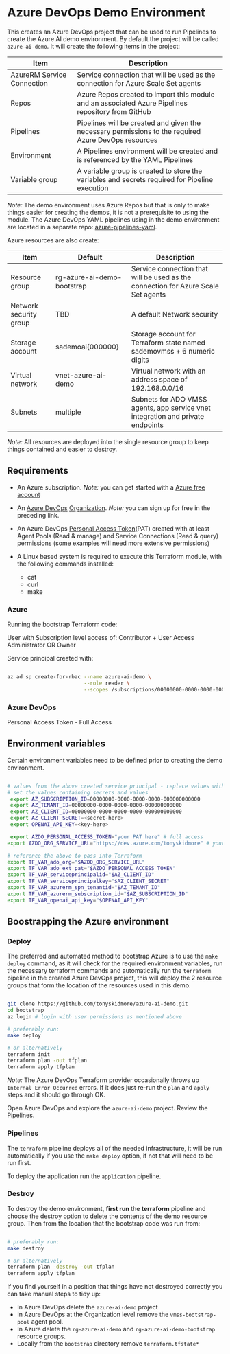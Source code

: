 # Azure DevOps Demo Environment

This creates an Azure DevOps project that can be used to run Pipelines to create the Azure AI demo environment.
By default the project will be called `azure-ai-demo`.  It will create the following items in the project:

| Item                       | Description                                                                                          |
|----------------------------|------------------------------------------------------------------------------------------------------|
| AzureRM Service Connection | Service connection that will be used as the connection for Azure Scale Set agents                    |
| Repos                      | Azure Repos created to import this module and an associated Azure Pipelines repository from GitHub   |
| Pipelines                  | Pipelines will be created and given the necessary permissions to the required Azure DevOps resources |
| Environment                | A Pipelines environment will be created and is referenced by the YAML Pipelines                      |
| Variable group             | A variable group is created to store the variables and secrets required for Pipeline execution       |

_Note:_
The demo environment uses Azure Repos but that is only to make things easier for creating the demos, it is not a prerequisite to using the module.
The Azure DevOps YAML pipelines using in the demo environment are located in a separate repo: [azure-pipelines-yaml](https://github.com/tonyskidmore/azure-pipelines-yaml).

Azure resources are also create:

| Item                   | Default                       | Description                                                                                          |
|------------------------|-------------------------------|------------------------------------------------------------------------------------------------------|
| Resource group         | rg-azure-ai-demo-bootstrap    | Service connection that will be used as the connection for Azure Scale Set agents                    |
| Network security group | TBD                           | A default Network security                                                                           |
| Storage account        | sademoai{000000}              | Storage account for Terraform state named sademovmss + 6 numeric digits                              |
| Virtual network        | vnet-azure-ai-demo            | Virtual network with an address space of 192.168.0.0/16                                              |
| Subnets                | multiple                      | Subnets for ADO VMSS agents, app service vnet integration and private endpoints                      |

_Note:_
All resources are deployed into the single resource group to keep things contained and easier to destroy.

## Requirements

* An Azure subscription.
  _Note:_ you can get started with a [Azure free account][azure-free]

* An [Azure DevOps][azdo] [Organization][azdo-org].
  _Note:_ you can sign up for free in the preceding link.


* An Azure DevOps [Personal Access Token][azdo-pat](PAT) created with at least Agent Pools (Read & manage) and Service Connections (Read & query) permissions (some examples will need more extensive permissions)

* A Linux based system is required to execute this Terraform module, with the following commands installed:
  - cat
  - curl
  - make

### Azure
Running the bootstrap Terraform code:

User with Subscription level access of:
Contributor + User Access Administrator
OR
Owner

Service principal created with:
````bash

az ad sp create-for-rbac --name azure-ai-demo \
                         --role reader \
                         --scopes /subscriptions/00000000-0000-0000-0000-000000000000

````

### Azure DevOps
Personal Access Token - Full Access


## Environment variables

Certain environment variables need to be defined prior to creating the demo environment.


````bash

# values from the above created service principal - replace values with your tenant, subscription and service principal values
# set the values containing secrets and values
 export AZ_SUBSCRIPTION_ID=00000000-0000-0000-0000-000000000000
 export AZ_TENANT_ID=00000000-0000-0000-0000-000000000000
 export AZ_CLIENT_ID=00000000-0000-0000-0000-000000000000
 export AZ_CLIENT_SECRET=<secret-here>
 export OPENAI_API_KEY=<key-here>

 export AZDO_PERSONAL_ACCESS_TOKEN="your PAT here" # full access
export AZDO_ORG_SERVICE_URL="https://dev.azure.com/tonyskidmore" # your organization

# reference the above to pass into Terraform
export TF_VAR_ado_org="$AZDO_ORG_SERVICE_URL"
export TF_VAR_ado_ext_pat="$AZDO_PERSONAL_ACCESS_TOKEN"
export TF_VAR_serviceprincipalid="$AZ_CLIENT_ID"
export TF_VAR_serviceprincipalkey="$AZ_CLIENT_SECRET"
export TF_VAR_azurerm_spn_tenantid="$AZ_TENANT_ID"
export TF_VAR_azurerm_subscription_id="$AZ_SUBSCRIPTION_ID"
export TF_VAR_openai_api_key="$OPENAI_API_KEY"

````

## Boostrapping the Azure environment

### Deploy

The preferred and automated method to bootstrap Azure is to use the `make deploy` command, as it will check for the required environment variables, run the necessary terraform commands and automatically run the `terraform` pipeline in the created Azure DevOps project, this will deploy the 2 resource groups that form the location of the resources used in this demo.

````bash

git clone https://github.com/tonyskidmore/azure-ai-demo.git
cd bootstrap
az login # login with user permissions as mentioned above

# preferably run:
make deploy

# or alternatively
terraform init
terraform plan -out tfplan
terraform apply tfplan

````

_Note:_
The Azure DevOps Terraform provider occasionally throws up `Internal Error Occurred` errors.
If it does just re-run the `plan` and `apply` steps and it should go through OK.

Open Azure DevOps and explore the `azure-ai-demo` project.  Review the Pipelines.

### Pipelines

The `terraform` pipeline deploys all of the needed infrastructure, it will be run automatically if you use the `make deploy` option, if not that will need to be run first.

To deploy the application run the `application` pipeline.

### Destroy

To destroy the demo environment, **first run** the **terraform** pipeline and choose the destroy option to delete the contents of the demo resource group.
Then from the location that the bootstrap code was run from:

````bash

# preferably run:
make destroy

# or alternatively
terraform plan -destroy -out tfplan
terraform apply tfplan

````

If you find yourself in a position that things have not destroyed correctly you can take manual steps to tidy up:

* In Azure DevOps delete the `azure-ai-demo` project
* In Azure DevOps at the Organization level remove the `vmss-bootstrap-pool` agent pool.
* In Azure delete the `rg-azure-ai-demo` and `rg-azure-ai-demo-bootstrap` resource groups.
* Locally from the `bootstrap` directory remove `terraform.tfstate*`

[azdo-pat]: https://learn.microsoft.com/en-us/azure/devops/organizations/accounts/use-personal-access-tokens-to-authenticate
[azure-free]: https://azure.microsoft.com/en-gb/free
[azdo]: https://azure.microsoft.com/en-gb/products/devops
[azdo-org]: https://learn.microsoft.com/en-us/azure/devops/organizations/accounts/create-organization
